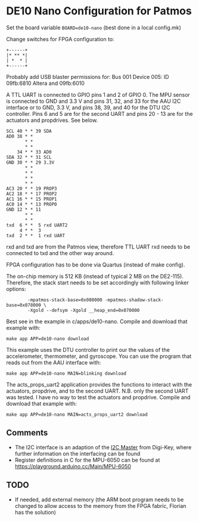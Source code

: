 # DE10 Nano Configuration for Patmos

Set the board variable `BOARD=de10-nano` (best done in a local config.mk)

Change switches for FPGA configuration to:

```
+------+
|* ** *|
| *  * |
+------+
```

Probably add USB blaster permissions for: Bus 001 Device 005: ID 09fb:6810 Altera and 09fb:6010

A TTL UART is connected to GPIO pins 1 and 2 of GPIO 0. The MPU sensor is connected to GND and 3.3 V and pins 31, 32, and 33 for the AAU I2C interface or to GND, 3.3 V, and pins 38, 39, and 40 for the DTU I2C controller. Pins 6 and 5 are for the second UART and pins 20 - 13 are for the actuators and propdrives. See below.

```
SCL 40 * * 39 SDA
AD0 38 * *
       * *
       * *
    34 * * 33 AD0
SDA 32 * * 31 SCL
GND 30 * * 29 3.3V
       * *
       * *
       * *
       * *
AC3 20 * * 19 PROP3
AC2 18 * * 17 PROP2
AC1 16 * * 15 PROP1
AC0 14 * * 13 PROP0
GND 12 * * 11
       * *
       * *
txd  6 * *  5 rxd UART2
     4 * *  3
txd  2 * *  1 rxd UART
```

rxd and txd are from the Patmos view, therefore TTL UART rxd needs to
be connected to txd and the other way around.

FPGA configuration has to be done via Quartus (instead of make config).

The on-chip memory is 512 KB (instead of typical 2 MB on the DE2-115).
Therefore, the stack start needs to be set accordingly with following
linker options:

```
        -mpatmos-stack-base=0x080000 -mpatmos-shadow-stack-base=0x078000 \
        -Xgold --defsym -Xgold __heap_end=0x070000
```

Best see in the example in c/apps/de10-nano. Compile and download that example with:

```
make app APP=de10-nano download
```

This example uses the DTU controller to print our the values of the accelerometer, thermometer, and gyroscope. You can use the program that reads out from the AAU
interface with:
```
make app APP=de10-nano MAIN=blinking download
```

The acts_props_uart2 application provides the functions to interact with the actuators, propdrive, and to the second UART. N.B. only the second UART was tested. I have no way to test the actuators and propdrive. Compile and download that example with:

```
make app APP=de10-nano MAIN=acts_props_uart2 download
```

## Comments

 * The I2C interface is an adaption of the [I2C Master](https://www.digikey.com/eewiki/pages/viewpage.action?pageId=10125324) from Digi-Key,
   where further information on the interfacing can be found
 * Register definitions in C for the MPU-6050 can be found at https://playground.arduino.cc/Main/MPU-6050

## TODO

 * If needed, add external memory (the ARM boot program needs to be changed to allow access to the memory from the FPGA fabric, Florian has the solution)



